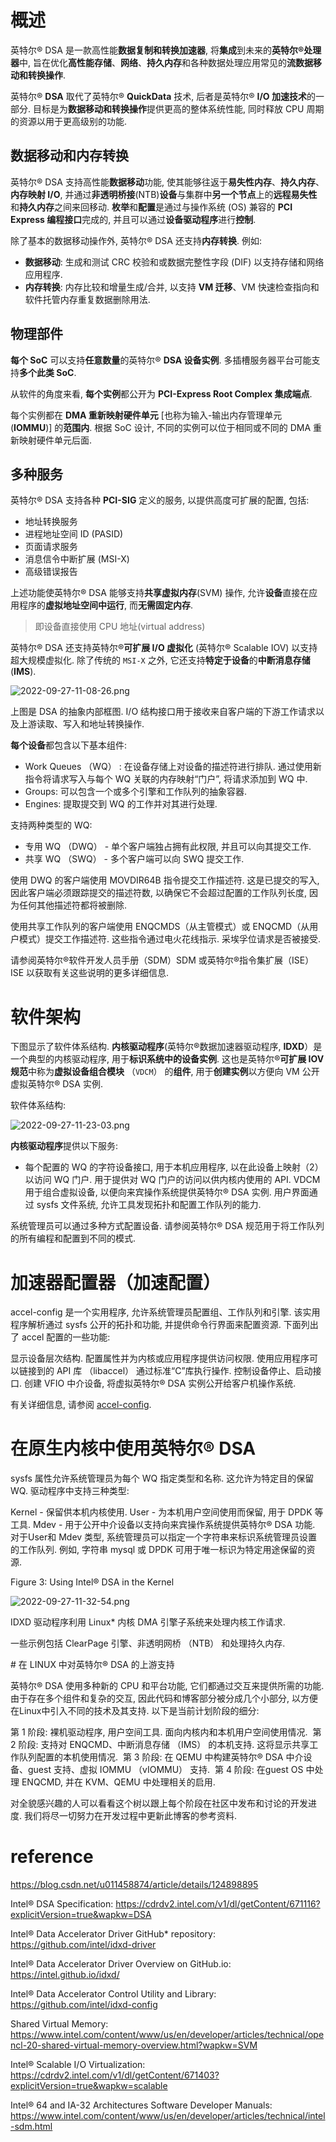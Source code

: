 
# 概述

英特尔® DSA 是一款高性能**数据复制和转换加速器**, 将**集成**到未来的**英特尔®处理器**中, 旨在优化**高性能存储**、**网络**、**持久内存**和各种数据处理应用常见的**流数据移动和转换操作**.

英特尔® **DSA** 取代了英特尔® **QuickData** 技术, 后者是英特尔® **I/O 加速技术**的一部分. 目标是为**数据移动和转换操作**提供更高的整体系统性能, 同时释放 CPU 周期的资源以用于更高级别的功能.

## 数据移动和内存转换

英特尔® DSA 支持高性能**数据移动**功能, 使其能够往返于**易失性内存**、**持久内存**、**内存映射 I/O**, 并通过**非透明桥接**(NTB)**设备**与集群中**另一个节点**上的**远程易失性**和**持久内存**之间来回移动. **枚举**和**配置**是通过与操作系统 (OS) 兼容的 **PCI Express 编程接口**完成的, 并且可以通过**设备驱动程序**进行**控制**.

除了基本的数据移动操作外, 英特尔® DSA 还支持**内存转换**. 例如:

* **数据移动**: 生成和测试 CRC 校验和或数据完整性字段 (DIF) 以支持存储和网络应用程序.
* **内存转换**: 内存比较和增量生成/合并, 以支持 **VM 迁移**、VM 快速检查指向和软件托管内存重复数据删除用法.

## 物理部件

**每个 SoC** 可以支持**任意数量**的英特尔® **DSA 设备实例**. 多插槽服务器平台可能支持**多个此类 SoC**.

从软件的角度来看, **每个实例**都公开为 **PCI-Express Root Complex 集成端点**.

每个实例都在 **DMA 重新映射硬件单元** [也称为输入-输出内存管理单元 (**IOMMU**)] 的**范围内**. 根据 SoC 设计, 不同的实例可以位于相同或不同的 DMA 重新映射硬件单元后面.

## 多种服务

英特尔® DSA 支持各种 **PCI-SIG** 定义的服务, 以提供高度可扩展的配置, 包括:

* 地址转换服务
* 进程地址空间 ID (PASID)
* 页面请求服务
* 消息信令中断扩展 (MSI-X)
* 高级错误报告

上述功能使英特尔® DSA 能够支持**共享虚拟内存**(SVM) 操作, 允许**设备**直接在应用程序的**虚拟地址空间中运行**, 而**无需固定内存**.

> 即设备直接使用 CPU 地址(virtual address)

英特尔® DSA 还支持英特尔®**可扩展 I/O 虚拟化** (英特尔® Scalable IOV) 以支持超大规模虚拟化. 除了传统的 `MSI-X` 之外, 它还支持**特定于设备**的**中断消息存储** (**IMS**).

![2022-09-27-11-08-26.png](./images/2022-09-27-11-08-26.png)

上图是 DSA 的抽象内部框图. I/O 结构接口用于接收来自客户端的下游工作请求以及上游读取、写入和地址转换操作.

**每个设备**都包含以下基本组件:

* Work Queues （WQ） :  在设备存储上对设备的描述符进行排队. 通过使用新指令将请求写入与每个 WQ 关联的内存映射“门户”, 将请求添加到 WQ 中. ‎
* Groups: 可以包含一个或多个引擎和工作队列的抽象容器. ‎
* Engines: 提取提交到 WQ 的工作并对其进行处理. ‎

‎支持两种类型的 WQ:

* ‎专用 WQ （DWQ） - 单个客户端独占拥有此权限, 并且可以向其提交工作. ‎
* ‎共享 WQ （SWQ） - 多个客户端可以向 SWQ 提交工作. ‎

‎使用 DWQ 的客户端使用 ‎‎MOVDIR64B ‎‎指令提交工作描述符. 这是已提交的写入, 因此客户端必须跟踪提交的描述符数, 以确保它不会超过配置的工作队列长度, 因为任何其他描述符都将被删除. ‎

‎使用共享工作队列的客户端使用 ‎‎ENQCMDS‎‎（从主管模式）或 ‎‎ENQCMD‎‎（从用户模式）提交工作描述符. 这些指令通过电火花线指示. 采埃孚位请求是否被接受. ‎

‎请参阅‎‎英特尔®软件开发人员手册‎‎（SDM）SDM 或‎‎英特尔®指令集扩展‎‎（ISE）ISE 以获取有关这些说明的更多详细信息. ‎

# 软件架构

下图显示了软件体系结构. **内核驱动程序**(英特尔®数据加速器驱动程序, **IDXD**）是一个典型的内核驱动程序, 用于**标识系统中的设备实例**. 这也是英特尔®**可扩展 IOV 规范**中称为**虚拟设备组合模块** （`VDCM`） 的**组件**, 用于**创建实例**以方便向 VM 公开虚拟英特尔® DSA 实例.

软件体系结构:

![2022-09-27-11-23-03.png](./images/2022-09-27-11-23-03.png)

**内核驱动程序**提供以下服务:

* 每个配置的 WQ 的字符设备接口, 用于本机应用程序, 以在此设备上映射（2） 以访问 WQ 门户.
用于提供对 WQ 门户的访问以供内核内使用的 API.
VDCM 用于组合虚拟设备, 以便向来宾操作系统提供英特尔® DSA 实例.
用户界面通过 sysfs 文件系统, 允许工具发现拓扑和配置工作队列的能力.

系统管理员可以通过多种方式配置设备. 请参阅英特尔® DSA 规范用于将工作队列的所有编程和配置到不同的模式.

# 加速器配置器（加速配置）

accel-config 是一个实用程序, 允许系统管理员配置组、工作队列和引擎. 该实用程序解析通过 sysfs 公开的拓扑和功能, 并提供命令行界面来配置资源. 下面列出了 accel 配置的一些功能:

显示设备层次结构.
配置属性并为内核或应用程序提供访问权限.
使用应用程序可以链接到的 API 库 （libaccel） 通过标准“C”库执行操作.
控制设备停止、启动接口.
创建 VFIO 中介设备, 将虚拟英特尔® DSA 实例公开给客户机操作系统.

有关详细信息, 请参阅 [accel-config](https://github.com/intel/idxd).

# 在原生内核中使用英特尔® DSA

sysfs 属性允许系统管理员为每个 WQ 指定类型和名称. 这允许为特定目的保留 WQ. 驱动程序中支持三种类型:

Kernel - 保留供本机内核使用.
User - 为本机用户空间使用而保留, 用于 DPDK 等工具.
Mdev - 用于公开中介设备以支持向来宾操作系统提供英特尔® DSA 功能.
对于User和 Mdev 类型, 系统管理员可以指定一个字符串来标识系统管理员设置的工作队列. 例如, 字符串 mysql 或 DPDK 可用于唯一标识为特定用途保留的资源.

Figure 3: Using Intel® DSA in the Kernel

![2022-09-27-11-32-54.png](./images/2022-09-27-11-32-54.png)

‎IDXD 驱动程序利用 Linux* 内核 DMA 引擎子系统来处理内核工作请求. ‎

‎一些示例包括 ClearPage 引擎、非透明网桥 （NTB） 和处理持久内存. ‎

‎# 在 LINUX 中对英特尔® DSA 的上游支持‎

‎英特尔® DSA 使用多种新的 CPU 和平台功能, 它们都通过交互来提供所需的功能. 由于存在多个组件和复杂的交互, 因此代码和博客部分被分成几个小部分, 以方便在Linux中引入不同的技术及其支持. 以下是当前计划阶段的细分:

‎第 1 阶段: ‎裸机驱动程序, 用户空间工具. 面向内核内和本机用户空间使用情况. ‎
‎第 2 阶段: ‎支持对 ‎‎ENQCMD‎‎、中断消息存储 （IMS） 的本机支持. 这将显示共享工作队列配置的本机使用情况. ‎
‎第 3 阶段:  ‎‎在 QEMU 中构建英特尔® DSA 中介设备、guest 支持、虚拟 IOMMU （vIOMMU） 支持. ‎
‎第 4 阶段:  ‎‎在guest OS 中处理 ENQCMD, 并在 KVM、QEMU 中处理相关的启用. ‎

‎对全貌感兴趣的人可以看看这个‎‎树‎‎以跟上每个阶段在社区中发布和讨论的开发进度. 我们将尽一切努力在开发过程中更新此博客的参考资料. ‎



# reference

https://blog.csdn.net/u011458874/article/details/124898895

Intel® DSA Specification: https://cdrdv2.intel.com/v1/dl/getContent/671116?explicitVersion=true&wapkw=DSA

Intel® Data Accelerator Driver GitHub* repository: https://github.com/intel/idxd-driver

Intel® Data Accelerator Driver Overview on GitHub.io: https://intel.github.io/idxd/

Intel® Data Accelerator Control Utility and Library: https://github.com/intel/idxd-config

Shared Virtual Memory: https://www.intel.com/content/www/us/en/developer/articles/technical/opencl-20-shared-virtual-memory-overview.html?wapkw=SVM

Intel® Scalable I/O Virtualization: https://cdrdv2.intel.com/v1/dl/getContent/671403?explicitVersion=true&wapkw=scalable

Intel® 64 and IA-32 Architectures Software Developer Manuals: https://www.intel.com/content/www/us/en/developer/articles/technical/intel-sdm.html
